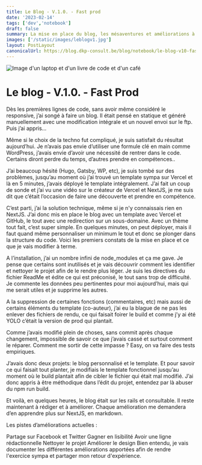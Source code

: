 ```yaml
---
title: Le Blog - V.1.0. - Fast prod
date: '2023-02-14'
tags: ['dev','notebook']
draft: false
summary: La mise en place du blog, les mésaventures et améliorations à venir.
images: ['/static/images/leblogv1.jpg']
layout: PostLayout
canonicalUrl: https://blog.dkp-consult.be/blog/notebook/le-blog-v10-fast-prod
---
```


![Image d'un laptop et d'un livre de code et d'un café](/static/images/leblogv1.jpg "Le Blog")

# Le blog - V.1.0. - Fast Prod

Dès les premières lignes de code, sans avoir même considéré le responsive, j’ai songé à faire un blog. Il était pensé en statique et généré manuellement avec une modification intégrale et un nouvel envoi sur le ftp. Puis j’ai appris…

Même si le choix de la techno fut compliqué, je suis satisfait du résultat aujourd’hui. Je n’avais pas envie d’utiliser une formule clé en main comme WordPress, j’avais envie d’avoir une nécessité de rentrer dans le code. Certains diront perdre du temps, d’autres prendre en compétences..

J’ai beaucoup hésité (Hugo, Gatsby, WP, etc), je suis tombé sur des problèmes, jusqu’au moment où j’ai trouvé un template sympa sur Vercel et là en 5 minutes, j’avais déployé le template intégralement. J’ai fait un coup de sonde et j’ai vu une vidéo sur le créateur de Vercel et NextJS, je me suis dit que c’était l’occasion de faire une découverte et prendre en compétence.

C’est parti, j’ai la solution technique, même si je n'y connaissais rien en NextJS. J’ai donc mis en place le blog avec un template avec Vercel et GitHub, le tout avec une redirection sur un sous-domaine. Avec un thème tout fait, c’est super simple. En quelques minutes, on peut déployer, mais il faut quand même personnaliser un minimum le tout et donc se plonger dans la structure du code. Voici les premiers constats de la mise en place et ce que je vais modifier à terme.

A l’installation, j’ai un nombre infini de node_modules et ça me gave. Je pense que certains sont inutilisés et je vais découvrir comment les identifier et nettoyer le projet afin de le rendre plus léger. Je suis les directives du fichier ReadMe et édite ce qui est préconisé, le tout sans trop de difficulté. Je commente les données peu pertinentes pour moi aujourd’hui, mais qui me serait utiles et je supprime les autres.

A la suppression de certaines fonctions (commentaires, etc) mais aussi de certains éléments du template (co-auteur), j’ai eu la blague de ne pas les enlever des fichiers de rendu, ce qui faisait foirer le build et comme j’y ai été YOLO c’était la version de prod qui plantait.

Comme j’avais modifié plein de choses, sans commit après chaque changement, impossible de savoir ce que j’avais cassé et surtout comment le réparer. Comment me sortir de cette impasse ? Easy, on va faire des tests empiriques.

J’avais donc deux projets: le blog personnalisé et le template. Et pour savoir ce qui faisait tout planter, je modifiais le template fonctionnel jusqu’au moment où le build plantait afin de cibler le fichier qui était mal modifié. J’ai donc appris à être méthodique dans l’édit du projet, entendez par là abuser du npm run build.

Et voilà, en quelques heures, le blog était sur les rails et consultable. Il reste maintenant à rédiger et à améliorer. Chaque amélioration me demandera d’en apprendre plus sur NextJS, en markdown.

Les pistes d’améliorations actuelles :

Partage sur Facebook et Twitter
Gagner en lisibilité
Avoir une ligne rédactionnelle
Nettoyer le projet
Améliorer le design
Bien entendu, je vais documenter les différentes améliorations apportées afin de rendre l'exercice sympa et partager mon retour d'expérience.